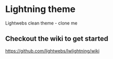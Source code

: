 # Lightning theme

Lightwebs clean theme - clone me

## Checkout the wiki to get started

https://github.com/lightwebs/lwlightning/wiki

